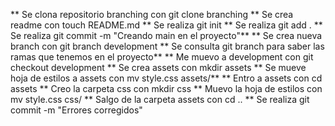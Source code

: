 ** Se clona repositorio branching con git clone branching
** Se crea readme con touch README.md
** Se realiza git init
** Se realiza git add .
** Se realiza git commit -m "Creando main en el proyecto"**
** Se crea nueva branch con git branch development
** Se consulta git branch para saber las ramas que tenemos en el proyecto**
** Me muevo a development con git checkout development
** Se crea assets con mkdir assets
** Se mueve hoja de estilos a assets con mv style.css assets/** 
** Entro a assets con cd assets
** Creo la carpeta css con mkdir css
** Muevo la hoja de estilos con mv style.css css/
** Salgo de la carpeta assets con cd ..
** Se realiza git commit -m "Errores corregidos"
